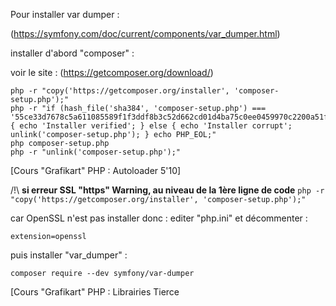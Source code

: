 Pour installer var dumper :

(https://symfony.com/doc/current/components/var_dumper.html)

installer d'abord "composer" :

voir le site : (https://getcomposer.org/download/)

```
php -r "copy('https://getcomposer.org/installer', 'composer-setup.php');"
php -r "if (hash_file('sha384', 'composer-setup.php') === '55ce33d7678c5a611085589f1f3ddf8b3c52d662cd01d4ba75c0ee0459970c2200a51f492d557530c71c15d8dba01eae') { echo 'Installer verified'; } else { echo 'Installer corrupt'; unlink('composer-setup.php'); } echo PHP_EOL;"
php composer-setup.php
php -r "unlink('composer-setup.php');"
```


[Cours "Grafikart" PHP  : Autoloader 5'10]

/!\ **si erreur SSL "https" Warning, au niveau de la 1ère ligne de code** ```php -r "copy('https://getcomposer.org/installer', 'composer-setup.php');"```

car OpenSSL n'est pas installer donc :
editer "php.ini" et décommenter : 

```extension=openssl```

puis installer "var_dumper" :

```composer require --dev symfony/var-dumper```

[Cours "Grafikart" PHP  : Librairies Tierce

